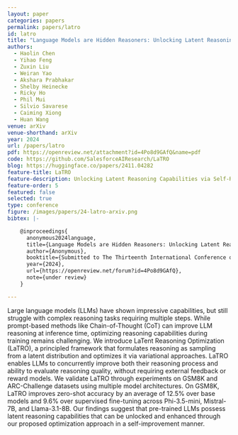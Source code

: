 ```yaml
---
layout: paper
categories: papers
permalink: papers/latro
id: latro
title: "Language Models are Hidden Reasoners: Unlocking Latent Reasoning Capabilities via Self-Rewarding"
authors:
  - Haolin Chen
  - Yihao Feng
  - Zuxin Liu
  - Weiran Yao
  - Akshara Prabhakar
  - Shelby Heinecke
  - Ricky Ho
  - Phil Mui
  - Silvio Savarese
  - Caiming Xiong
  - Huan Wang
venue: arXiv
venue-shorthand: arXiv
year: 2024
url: /papers/latro
pdf: https://openreview.net/attachment?id=4Po8d9GAfQ&name=pdf
code: https://github.com/SalesforceAIResearch/LaTRO
blog: https://huggingface.co/papers/2411.04282
feature-title: LaTRO
feature-description: Unlocking Latent Reasoning Capabilities via Self-Rewarding
feature-order: 5
featured: false
selected: true
type: conference
figure: /images/papers/24-latro-arxiv.png
bibtex: |-

    @inproceedings{
      anonymous2024language,
      title={Language Models are Hidden Reasoners: Unlocking Latent Reasoning Capabilities via Self-Rewarding},
      author={Anonymous},
      booktitle={Submitted to The Thirteenth International Conference on Learning Representations},
      year={2024},
      url={https://openreview.net/forum?id=4Po8d9GAfQ},
      note={under review}
    }

---
```


Large language models (LLMs) have shown impressive capabilities, but still struggle with complex reasoning tasks requiring multiple steps. While prompt-based methods like Chain-of-Thought (CoT) can improve LLM reasoning at inference time, optimizing reasoning capabilities during training remains challenging. We introduce LaTent Reasoning Optimization (LaTRO), a principled framework that formulates reasoning as sampling from a latent distribution and optimizes it via variational approaches. LaTRO enables LLMs to concurrently improve both their reasoning process and ability to evaluate reasoning quality, without requiring external feedback or reward models. We validate LaTRO through experiments on GSM8K and ARC-Challenge datasets using multiple model architectures. On GSM8K, LaTRO improves zero-shot accuracy by an average of 12.5% over base models and 9.6% over supervised fine-tuning across Phi-3.5-mini, Mistral-7B, and Llama-3.1-8B. Our findings suggest that pre-trained LLMs possess latent reasoning capabilities that can be unlocked and enhanced through our proposed optimization approach in a self-improvement manner.
